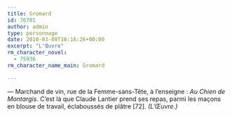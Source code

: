 ```yaml
---
title: Gromard
id: 76701
author: admin
type: personnage
date: 2010-03-08T16:16:26+00:00
excerpt: "L'Œuvre"
rm_character_novel:
  - 75936
rm_character_name_main: Gromard

---
```

— Marchand de vin, rue de la Femme-sans-Tête, à l&rsquo;enseigne : _Au Chien de Montargis._ C&rsquo;est là que Claude Lantier prend ses repas, parmi les maçons en blouse de travail, éclaboussés de plâtre [72]. _(L&rsquo;Œuvre.)_